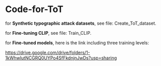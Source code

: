 # Code-for-ToT
for **Synthetic typographic attack datasets**, see file: Create_ToT_dataset.

for **Fine-tuning CLIP**, see file: Train_CLIP.

for **Fine-tuned models**, here is the link including three training levels:

https://drive.google.com/drive/folders/1-1kWhwIutNCGRQ0UYPo4SfFkdnjnJwDs?usp=sharing
